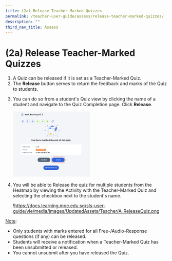```yaml
---
title: (2a) Release Teacher Marked Quizzes
permalink: /teacher-user-guide/assess/release-teacher-marked-quizzes/
description: ""
third_nav_title: Assess
---
```

<h1 id="-2a-release-teacher-marked-quizzes">(2a) Release Teacher-Marked Quizzes</h1>
<ol>
<li>A Quiz can be released if it is set as a Teacher-Marked Quiz.</li>
<li>The <strong>Release</strong> button serves to return the feedback and marks of the Quiz to students.</li>
<li><p>You can do so from a student's Quiz view by clicking the name of a student and navigate to the Quiz Completion page. Click <strong>Release</strong>.</p>
<p><img style="width: 50%;" src="/images/2Teacher/As-TeacherMarkedQuiz4.png"></p>
</li>
<li><p>You will be able to Release the quiz for multiple students from the Heatmap by viewing the Activity with the Teacher-Marked Quiz and selecting the checkbox next to the student's name.</p>
<p> !<a href="https://docs.learning.moe.edu.sg/sls-user-guide/vle/media/images/UpdatedAssets/Teacher/A-ReleaseQuiz.png">https://docs.learning.moe.edu.sg/sls-user-guide/vle/media/images/UpdatedAssets/Teacher/A-ReleaseQuiz.png</a></p>
</li>
</ol>
<p><u>Note</u>:</p>
<ul>
<li>Only students with marks entered for all Free-/Audio-Response questions (if any) can be released.</li>
<li>Students will receive a notification when a Teacher-Marked Quiz has been unsubmitted or released.</li>
<li>You cannot unsubmit after you have released the Quiz.</li>
</ul>